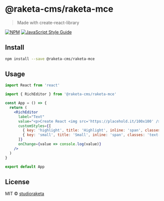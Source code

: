 # @raketa-cms/raketa-mce

> Made with create-react-library

[![NPM](https://img.shields.io/npm/v/@raketa-cms/raketa-mce.svg)](https://www.npmjs.com/package/@raketa-cms/raketa-mce) [![JavaScript Style Guide](https://img.shields.io/badge/code_style-standard-brightgreen.svg)](https://standardjs.com)

## Install

```bash
npm install --save @raketa-cms/raketa-mce
```

## Usage

```jsx
import React from 'react'

import { RichEditor } from '@raketa-cms/raketa-mce'

const App = () => {
  return (
    <RichEditor
      label="Text"
      value="<p>Create React <img src='https://placehold.it/100x100' /> Library Example 😄</p>"
      customStyles={[
        { key: 'highlight', title: 'Highlight', inline: 'span', classes: 'highlight' },
        { key: 'small', title: 'Small', inline: 'span', classes: 'text-small' },
      ]}
      onChange={value => console.log(value)}
    />
  )
}

export default App

```

## License

MIT © [studioraketa](https://github.com/studioraketa)
